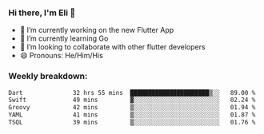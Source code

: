 ### Hi there, I'm Eli 👋
- 🔭 I’m currently working on the new Flutter App
- 🌱 I’m currently learning Go
- 🦄 I’m looking to collaborate with other flutter developers
- 😄 Pronouns: He/Him/His

### Weekly breakdown:
<!--START_SECTION:waka-->

```txt
Dart              32 hrs 55 mins  ██████████████████████▒░░   89.00 %
Swift             49 mins         ▓░░░░░░░░░░░░░░░░░░░░░░░░   02.24 %
Groovy            42 mins         ▒░░░░░░░░░░░░░░░░░░░░░░░░   01.94 %
YAML              41 mins         ▒░░░░░░░░░░░░░░░░░░░░░░░░   01.87 %
TSQL              39 mins         ▒░░░░░░░░░░░░░░░░░░░░░░░░   01.76 %
```

<!--END_SECTION:waka-->
